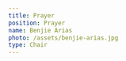 ```yaml
---
title: Prayer
position: Prayer
name: Benjie Arias
photo: /assets/benjie-arias.jpg
type: Chair
---
```


